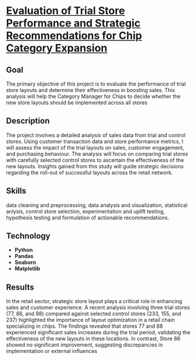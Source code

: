 <h1><a href="https://github.com/YelyzavetaBen/Project2/blob/main/Trial%20Stores.ipynb">Evaluation of Trial Store Performance and Strategic Recommendations for Chip Category Expansion</a></h1>

<h2>Goal</h2>
The primary objective of this project is to evaluate the performance of trial store layouts and determine their effectiveness in boosting sales. This analysis will help the Category Manager for Chips to decide whether the new store layouts should be implemented across all stores
<br />

<h2>Description</h2>
The project involves a detailed analysis of sales data from trial and control stores. Using customer transaction data and store performance metrics, I will assess the impact of the trial layouts on sales, customer engagement, and purchasing behaviour. The analysis will focus on comparing trial stores with carefully selected control stores to ascertain the effectiveness of the new layouts. Insights gained from this study will guide strategic decisions regarding the roll-out of successful layouts across the retail network.
<br />

<h2>Skills</h2>
data cleaning and preprocessing, data analysis and visualization, statistical anlysis, control store selection, experimentation and uplift testing, hypothesis testing and formulation of actionable recommendations.
<br />

<h2>Technology</h2>

- <b>Python</b> 
- <b>Pandas</b>
- <b>Seaborn</b> 
- <b>Matplotlib</b>

<h2>Results</h2>
In the retail sector, strategic store layout plays a critical role in enhancing sales and customer experience. A recent analysis involving three trial stores (77, 86, and 88) compared against selected control stores (233, 155, and 237) highlighted the importance of layout optimization in a retail chain specializing in chips. The findings revealed that stores 77 and 88 experienced significant sales increases during the trial period, validating the effectiveness of the new layouts in these locations. In contrast, Store 86 showed no significant improvement, suggesting discrepancies in implementation or external influences

<br />



<!--
 ```diff
- text in red
+ text in green
! text in orange
# text in gray
@@ text in purple (and bold)@@
```
--!>
